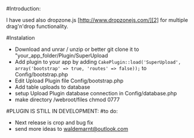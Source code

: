 #Introduction:

I have used also dropzone.js [http://www.dropzonejs.com/][2] for multiple drag'n'drop functionality.

  [2]: http://www.dropzonejs.com/


#Instalation

 - Download and unrar / unzip or better
   git clone it to
   "your_app_folder/Plugin/SuperUpload
 - Add plugin to your app by adding `CakePlugin::load('SuperUpload', array('bootstrap' => true, 'routes' => false));` to Config/bootstrap.php
 - Edit Upload Plugin file Config/bootstrap.php
 - Add table uploads to database
 - setup Upload Plugin database connection in Config/database.php
 - make directory /webroot/files chmod 0777


#PLUGIN IS STILL IN DEVELOPMENT:
#to do:

 - Next release is crop and bug fix
 - send more ideas to waldemarnt@outlook.com